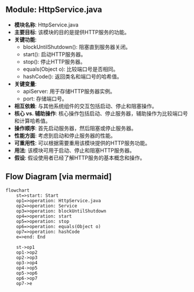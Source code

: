 ## Module: HttpService.java
- **模块名称**: HttpService.java
- **主要目标**: 该模块的目的是提供HTTP服务的功能。
- **关键功能**: 
   - blockUntilShutdown(): 阻塞直到服务器关闭。
   - start(): 启动HTTP服务器。
   - stop(): 停止HTTP服务器。
   - equals(Object o): 比较端口号是否相同。
   - hashCode(): 返回类名和端口号的哈希值。
- **关键变量**: 
   - apiServer: 用于存储HTTP服务器实例。
   - port: 存储端口号。
- **相互依赖**: 与其他系统组件的交互包括启动、停止和阻塞操作。
- **核心 vs. 辅助操作**: 核心操作包括启动、停止服务器，辅助操作为比较端口号和计算哈希值。
- **操作顺序**: 首先启动服务器，然后阻塞或停止服务器。
- **性能方面**: 考虑到启动和停止服务器的性能。
- **可重用性**: 可以根据需要重用该模块提供的HTTP服务功能。
- **用法**: 该模块可用于启动、停止和阻塞HTTP服务器。
- **假设**: 假设使用者已经了解HTTP服务的基本概念和操作。
## Flow Diagram [via mermaid]
```mermaid
flowchart
    st=>start: Start
    op1=>operation: HttpService.java
    op2=>operation: Service
    op3=>operation: blockUntilShutdown
    op4=>operation: start
    op5=>operation: stop
    op6=>operation: equals(Object o)
    op7=>operation: hashCode
    e=>end: End

    st->op1
    op1->op2
    op2->op3
    op3->op4
    op4->op5
    op5->op6
    op6->op7
    op7->e
```
